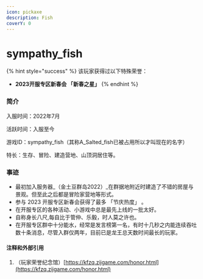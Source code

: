 ```yaml
---
icon: pickaxe
description: Fish
coverY: 0
---
```


# sympathy\_fish

{% hint style="success" %}
该玩家获得过以下特殊荣誉：

* **2023开服专区新春会 「新春之星」**&#x20;
{% endhint %}

### 简介

入服时间：2022年7月

活跃时间：入服至今

游戏ID：sympathy\_fish（其称A\_Salted\_fish已被占用所以才叫现在的名字）

特长：生存、冒险、建造营地、山顶洞居住等。

### 事迹

* 最初加入服务器_（金土豆群岛2022）_在群据地附近时建造了不错的房屋与景观。但至此之后都是冒险家营地等形式。
* 参与 2023 开服专区新春会获得了最多 「节庆热度」 。
* 在开服专区的各种活动、小游戏中总是最先上线的一批太好。
* 自称身长八尺,每自比于管仲、乐毅，时人莫之许也。
* 在开服专区群中十分能水，经常是发言榜第一名，有时十几秒之内能连续吞吐数十条消息，尽管入群仅两年，目前已是龙王总天数时间最长的玩家。



#### **注释和外部引用**

1. （玩家荣誉纪念馆）[https://kfzq.zijgame.com/honor.html](https://kfzq.zijgame.com/honor.html)
